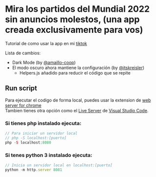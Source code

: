# Mira los partidos del Mundial 2022 sin anuncios molestos, (una app creada exclusivamente para vos)

Tutorial de como usar la app en mi [tiktok](https://www.tiktok.com/@zalazarc20)

Lista de cambios:
- Dark Mode (by [@amaillo-coop](https://github.com/amaillo-coop))
- El modo oscuro ahora mantiene la configuración (by [@itskreisler](https://github.com/itskreisler))
  - Helpers.js añadido para reducir el código que se repite

## Run script

Para ejecutar el codigo de forma local, puedes usar la extension de [web server for chrome](https://chrome.google.com/webstore/detail/web-server-for-chrome/ofhbbkphhbklhfoeikjpcbhemlocgigb) <br>
Tambien tienes otra opción como el [Live Server](https://youtu.be/eM2xzvUTasQ) de [Visual Studio Code](https://youtu.be/cO5n3vMLdjE?t=14).


### Si tienes **php** instalado ejecuta:
```php
// Para iniciar un servidor local
// php -S localhost:[puerto]
php -S localhost:8080
``` 

### Si tenes **python 3** instalado ejecuta:
```js
// Inicia un servidor local en localhost:[puerto]
python -m http.server 8081
```
